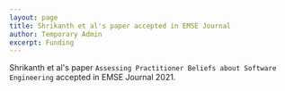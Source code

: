 ```yaml
---
layout: page
title: Shrikanth et al's paper accepted in EMSE Journal  
author: Temporary Admin
excerpt: Funding
---
```



Shrikanth et al's paper ``Assessing Practitioner Beliefs about Software Engineering`` accepted in EMSE Journal 2021.
